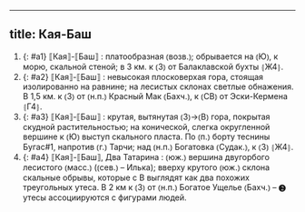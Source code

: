 
---
title: Кая-Баш
---
1. {: #a1} ⟦Кая⟧-⟦Баш⟧
: платообразная ⦅возв.⦆; обрывается на ⦅Ю⦆, к морю, скальной стеной; в 3 км. к ⦅З⦆ от Балаклавской бухты ⦃Ж4⦄.
2. {: #a2} ⟦Кая⟧-⟦Баш⟧
: невысокая плосковерхая гора, стоящая изолированно на равнине; на лесистых склонах светлые обнажения. В 1,5 км. к ⦅З⦆ от ⦅н.п.⦆ Красный Мак ⦅Бахч.⦆, к ⦅СВ⦆ от Эски-Кермена ⦃Г4⦄.
3. {: #a3} ⟦Кая⟧-⟦Баш⟧
: крутая, вытянутая ⦅З⦆→⦅В⦆ гора, покрытая скудной растительностью; на конической, слегка округленной вершине к ⦅Ю⦆ выступ скального пласта. По ⦅п.⦆ борту теснины Бугас#1, напротив ⦅г.⦆ Тарчи; над ⦅н.п.⦆ Богатовка ⦅Судак.⦆, к ⦅З⦆ ⦃Ж4⦄.
4. {: #a4} ⟦Кая⟧-⟦Баш⟧, Два Татарина
: ⦅юж.⦆ вершина двугорбого лесистого ⦅масс.⦆ (⦅сев.⦆ – Илька); вверху крутого ⦅юж.⦆ склона скальные обрывы, которые с В выглядят как два похожих треугольных утеса. В 2 км к ⦅З⦆ от ⦅н.п.⦆ Богатое Ущелье ⦅Бахч.⦆ – ❷ утесы ассоциируются с фигурами людей.
